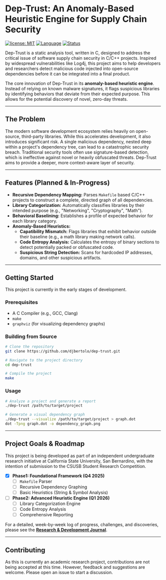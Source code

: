 # Dep-Trust: An Anomaly-Based Heuristic Engine for Supply Chain Security

[![license: MIT](https://img.shields.io/badge/License-MIT-yellow.svg)](https://opensource.org/licenses/MIT)
[![Language](https://img.shields.io/badge/language-C-blue.svg)](https://en.wikipedia.org/wiki/C_programming_language)
[![Status](https://img.shields.io/badge/status-in%20development-orange.svg)](https://github.com/djbertolo/dep-trust)

Dep-Trust is a static analysis tool, written in C, designed to address the critical issue of software supply chain security in C/C++ projects. Inspired by widespread vulnerabilities like Log4j, this project aims to help developers and researchers detect malicious code injected into open-source dependencies before it can be integrated into a final product.

The core innovation of Dep-Trust in its **anomaly-based heuristic engine**. Instead of relying on known malware signatures, it flags suspicious libraries by identifying behaviors that deviate from their expected purpose. This allows for the potential discovery of novel, zero-day threats.

---

## The Problem

The modern software development ecosystem relies heavily on open-source, third-party libraries. While this accelerates development, it also introduces significant risk. A single malicious dependency, nested deep within a project's dependency tree, can lead to a catastrophic security breach. Traditional security tools often use signature-based detection, which is ineffective against novel or heavily obfuscated threats. Dep-Trust aims to provide a deeper, more context-aware layer of security.

---

## Features (Planned & In-Progress)

* **Recursive Dependency Mapping:** Parses `Makefile` based C/C++ projects to construct a complete, directed graph of all dependencies.
* **Library Categorization:** Automatically classifies libraries by their intended purpose (e.g., "Networking", "Cryptography", "Math").
* **Behavioral Baselining:** Establishes a profile of expected behavior for each library category.
* **Anomaly-Based Heuristics:**
    * **Capatibility Mismatch:** Flags libraries that exhibit behavior outside their baseline (e.g., a math library making network calls).
    * **Code Entropy Analysis:** Calculates the entropy of binary sections to detect potentially packed or obfuscated code.
    * **Suspicious String Detection:** Scans for hardcoded IP addresses, domains, and other suspicious artifacts.

---

## Getting Started

This project is currently in the early stages of development.

### Prerequisites

* A C Compiler (e.g., GCC, Clang)
* `make`
* `graphviz` (for visualizing dependency graphs)

### Building from Source

```bash
# Clone the repository
git clone https://github.com/djbertolo/dep-trust.git

# Navigate to the project directory
cd dep-trust

# Compile the project
make
```

### Usage

```bash
# Analyze a project and generate a report
./dep-trust /path/to/target/project

# Generate a visual dependency graph
./dep-trust --visualize /path/to/target/project > graph.dot
dot -Tpng graph.dot -o dependency_graph.png
```

---

## Project Goals & Roadmap

This project is being developed as part of an independent undergraduate research initiative at California State University, San Bernardino, with the intention of submission to the CSUSB Student Research Competition.

- [X] **Phase1: Foundational Framework (Q4 2025)**
    - [ ] `Makefile` Parser
    - [ ] Recursive Dependency Graphing
    - [ ] Basic Heuristics (String & Symbol Analysis)
- [ ] **Phase2: Advanced Heuristic Engine (Q1 2026)**
    - [ ] Library Categorization Engine
    - [ ] Code Entropy Analysis
    - [ ] Comprehensive Reporting

For a detailed, week-by-week log of progress, challenges, and discoveries, please see the [**Research & Development Journal**](JOURNAL.md).

---

## Contributing

As this is currently an academic research project, contributions are not being accepted at this time. However, feedback and suggestions are welcome. Please open an issue to start a discussion.
















































